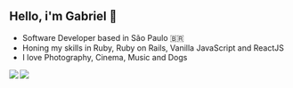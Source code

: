 ## Hello, i'm Gabriel 👋

- Software Developer based in São Paulo 🇧🇷
- Honing my skills in Ruby, Ruby on Rails, Vanilla JavaScript and ReactJS
- I love Photography, Cinema, Music and Dogs

<img src="https://github-readme-stats.gabrielloppes.vercel.app/api?username=gabrielloppes&show_icons=true&hide_border=true&count_private=true&include_all_commits=true&theme=tokyonight">

<img align="left" src="https://github-readme-stats.gabrielloppes.vercel.app/api/top-langs/?username=gabrielloppes&hide=HTML&theme=tokyonight&hide_border=true&layout=compact">
